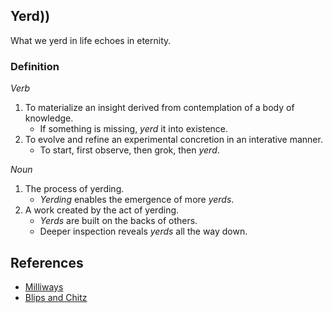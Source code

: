 ## Yerd))

What we yerd in life echoes in eternity.

### Definition

*Verb*
1. To materialize an insight derived from contemplation of a body of knowledge.
   - If something is missing, *yerd* it into existence.
2. To evolve and refine an experimental concretion in an interative manner.
   - To start, first observe, then grok, then *yerd*.

*Noun*
1. The process of yerding.
   - *Yerding* enables the emergence of more *yerds*.
2. A work created by the act of yerding.
   - *Yerds* are built on the backs of others.
   - Deeper inspection reveals *yerds* all the way down.

## References
- [Milliways](https://hitchhikers.fandom.com/wiki/Milliways)
- [Blips and Chitz](https://rickandmorty.fandom.com/wiki/Blips_and_Chitz)
